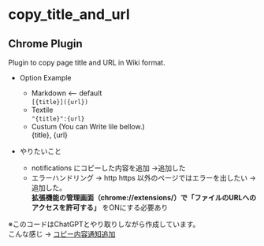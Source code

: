 # copy_title_and_url

## Chrome Plugin 
Plugin to copy page title and URL in Wiki format.

* Option Example
  * Markdown <-- default  
  ```[{title}]({url})```
  * Textile  
  ```"{title}":{url}```
  * Custum (You can Write lile bellow.)  
   {title}, {url}

* やりたいこと
  * notifications にコピーした内容を追加 →追加した
  * エラーハンドリング → http https 以外のページではエラーを出したい -> 追加した。  
  **拡張機能の管理画面（chrome://extensions/）で「ファイルのURLへのアクセスを許可する」** をONにする必要あり

※このコードはChatGPTとやり取りしながら作成しています。  
こんな感じ -> [コピー内容通知追加](https://chatgpt.com/share/68148376-9d1c-8003-8c43-f41d5b4d638d)
